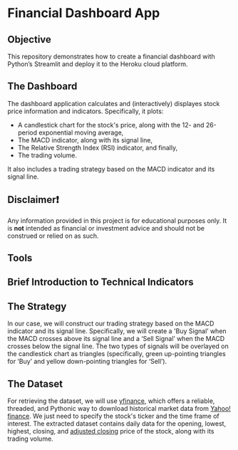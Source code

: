 # Financial Dashboard App

## Objective

This repository demonstrates how to create a financial dashboard with Python’s Streamlit and deploy it to the Heroku cloud platform. 

## The Dashboard

The dashboard application calculates and (interactively) displayes stock price information and indicators. Specifically, it plots:

- A candlestick chart for the stock's price, along with the 12- and 26-period exponential moving average,
- The MACD indicator, along with its signal line,
- The Relative Strength Index (RSI) indicator, and finally,
- The trading volume.

It also includes a trading strategy based on the MACD indicator and its signal line.

## Disclaimer:exclamation:

Any information provided in this project is for educational purposes only. It is **not** intended as financial or investment advice and should not be construed or relied on as such.

## Tools





## Brief Introduction to Technical Indicators



## The Strategy

In our case, we will construct our trading strategy based on the MACD indicator and its signal line. Specifically, we will create a 'Buy Signal’ when the MACD crosses above its signal line and a ‘Sell Signal’ when the MACD crosses below the signal line. The two types of signals will be overlayed on the candlestick chart as triangles (specifically, green up-pointing triangles for ‘Buy’ and yellow down-pointing triangles for ‘Sell’).

## The Dataset

For retrieving the dataset, we will use [yfinance](https://pypi.org/project/yfinance/), which offers a reliable, threaded, and Pythonic way to download historical market data from [Yahoo! finance](https://finance.yahoo.com/). We just need to specify the stock's ticker and the time frame of interest. The extracted dataset contains daily data for the opening, lowest, highest, closing, and [adjusted closing](https://www.investopedia.com/terms/a/adjusted_closing_price.asp) price of the stock, along with its trading volume.
